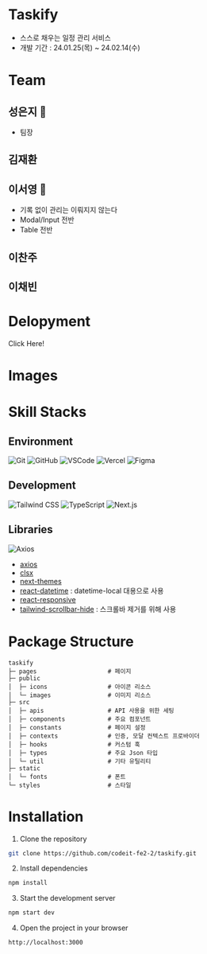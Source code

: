# Taskify
- 스스로 채우는 일정 관리 서비스
- 개발 기간 : 24.01.25(목) ~ 24.02.14(수)

# Team
## 성은지 👑
- 팀장
## 김재환
## 이서영 🍣
- 기록 없이 관리는 이뤄지지 않는다
- Modal/Input 전반
- Table 전반
## 이찬주
## 이채빈

# Delopyment
Click Here!

# Images

# Skill Stacks
## Environment
<img alt="Git" src ="https://img.shields.io/badge/Git-f05032.svg?&style=for-the-badge&logo=Git&logoColor=white"/> <img alt="GitHub" src ="https://img.shields.io/badge/GitHub-181717.svg?&style=for-the-badge&logo=GitHub&logoColor=white"/> <img alt="VSCode" src ="https://img.shields.io/badge/VSCode-007acc.svg?&style=for-the-badge&logo=visualstudiocode&logoColor=white"/> <img alt="Vercel" src ="https://img.shields.io/badge/Vercel-000000.svg?&style=for-the-badge&logo=Vercel&logoColor=white"/> <img alt="Figma" src ="https://img.shields.io/badge/Figma-f24e1e.svg?&style=for-the-badge&logo=Figma&logoColor=white"/>

## Development
<img alt="Tailwind CSS" src ="https://img.shields.io/badge/Tailwind_CSS-06B6D4.svg?&style=for-the-badge&logo=tailwindcss&logoColor=white"/> <img alt="TypeScript" src ="https://img.shields.io/badge/TypeScript-3178C6.svg?&style=for-the-badge&logo=TypeScript&logoColor=white"/> <img alt="Next.js" src ="https://img.shields.io/badge/Next.js-000000.svg?&style=for-the-badge&logo=Next.js&logoColor=white"/>

## Libraries
<img alt="Axios" src ="https://img.shields.io/badge/Axios-5429e4.svg?&&logo=Axios&logoColor=white&style=for-the-badge"/>

- [axios](https://axios-http.com/kr/)
- [clsx](https://www.npmjs.com/package/clsx)
- [next-themes](https://github.com/pacocoursey/next-themes)
- [react-datetime](https://www.npmjs.com/package/react-datetime) : datetime-local 대용으로 사용
- [react-responsive](https://www.npmjs.com/package/react-responsive)
- [tailwind-scrollbar-hide](https://www.npmjs.com/package/tailwind-scrollbar-hide) : 스크롤바 제거를 위해 사용

# Package Structure


```
taskify
├─ pages                    # 페이지
├─ public
│  ├─ icons                 # 아이콘 리소스
│  └─ images                # 이미지 리소스
├─ src
│  ├─ apis                  # API 사용을 위한 세팅
│  ├─ components            # 주요 컴포넌트
│  ├─ constants             # 페이지 설정
│  ├─ contexts              # 인증, 모달 컨텍스트 프로바이더
│  ├─ hooks                 # 커스텀 훅
│  ├─ types                 # 주요 Json 타입
│  └─ util                  # 기타 유틸리티
├─ static
│  └─ fonts                 # 폰트
└─ styles                   # 스타일
``` 

# Installation
1. Clone the repository
```bash
git clone https://github.com/codeit-fe2-2/taskify.git
```
2. Install dependencies
```bash
npm install
```
3. Start the development server
```bash
npm start dev
```
4. Open the project in your browser
```bash
http://localhost:3000
```
